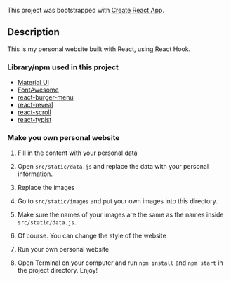 This project was bootstrapped with [Create React App](https://github.com/facebook/create-react-app).

## Description

This is my personal website built with React, using React Hook.

### Library/npm used in this project

* [Material UI](https://material-ui.com/)
* [FontAwesome](https://github.com/FortAwesome/react-fontawesome)
* [react-burger-menu](https://github.com/negomi/react-burger-menu)
* [react-reveal](https://github.com/rnosov/react-reveal)
* [react-scroll](https://github.com/fisshy/react-scroll)
* [react-typist](https://github.com/jstejada/react-typist)

### Make you own personal website

1. Fill in the content with your personal data
  1. Open `src/static/data.js` and replace the data with your personal information.

1. Replace the images
  1. Go to `src/static/images` and put your own images into this directory.
  1. Make sure the names of your images are the same as the names inside `src/static/data.js`.

1. Of course. You can change the style of the website

1. Run your own personal website
  1. Open Terminal on your computer and run `npm install` and `npm start` in the project directory. Enjoy!

